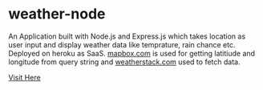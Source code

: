 # weather-node
An Application built with Node.js and Express.js which takes location as user input and display weather data like temprature, rain chance etc. Deployed on heroku as SaaS. [mapbox.com](https://www.mapbox.com/) is used for getting latitiude and longitude from query string and [weatherstack.com](https://weatherstack.com/) used to fetch data.


[Visit Here](https://clima-weather-sunil.herokuapp.com/)
